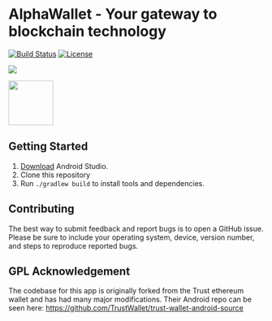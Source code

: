 # AlphaWallet - Your gateway to blockchain technology

[![Build Status](https://travis-ci.com/alpha-wallet/alpha-wallet.svg?branch=master)](https://travis-ci.com/alpha-wallet/alpha-wallet.svg?branch=master)
[![License](https://img.shields.io/badge/license-GPL3-green.svg?style=flat)](https://github.com/fastlane/fastlane/blob/master/LICENSE)

[<img src="https://github.com/alpha-wallet/alpha-wallet-ios/blob/master/resources/screens.png">](https://awallet.io/)

[<img src=/images/googleplay.png height="88">](https://play.google.com/store/apps/details?id=io.stormbird.wallet&hl=en_US)

## Getting Started

1. [Download](https://developer.android.com/studio/) Android Studio.
1. Clone this repository
1. Run `./gradlew build` to install tools and dependencies.

## Contributing

The best way to submit feedback and report bugs is to open a GitHub issue.
Please be sure to include your operating system, device, version number, and
steps to reproduce reported bugs.

## GPL Acknowledgement

The codebase for this app is originally forked from the Trust ethereum wallet and has had many major modifications. Their Android repo can be seen here: https://github.com/TrustWallet/trust-wallet-android-source
